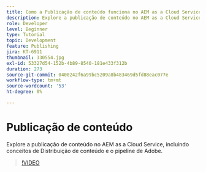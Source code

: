 ```yaml
---
title: Como a Publicação de conteúdo funciona no AEM as a Cloud Service?
description: Explore a publicação de conteúdo no AEM as a Cloud Service, incluindo conceitos de Distribuição de conteúdo e o pipeline de Adobe.
role: Developer
level: Beginner
type: Tutorial
topic: Development
feature: Publishing
jira: KT-6911
thumbnail: 330554.jpg
exl-id: 53327d54-152b-4b89-8540-181e433f312b
duration: 273
source-git-commit: 0400242f6a99bc5209a8b483469d5fd88eac077e
workflow-type: tm+mt
source-wordcount: '53'
ht-degree: 0%

---
```


# Publicação de conteúdo

Explore a publicação de conteúdo no AEM as a Cloud Service, incluindo conceitos de Distribuição de conteúdo e o pipeline de Adobe.

>[!VIDEO](https://video.tv.adobe.com/v/330554?quality=12&learn=on)

